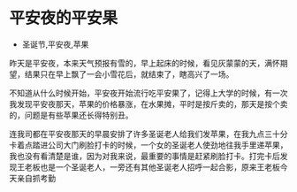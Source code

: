 # 平安夜的平安果
- 圣诞节,平安夜,苹果

昨天是平安夜，本来天气预报有雪的，早上起床的时候，看见灰蒙蒙的天，满怀期望，结果只在早上飘了一会小雪花后，就结束了，瞎高兴了一场。

不知道从什么时候开始，平安夜开始流行吃平安果了，记得上大学的时候，有一次我发现平安夜那天，苹果的价格暴涨，在水果摊，平时是按斤卖的，那天是按个卖的，问题是有些苹果还长得特别丑。

连我司都在平安夜那天的早晨安排了许多圣诞老人给我们发苹果，在我九点三十分卡着点踏进公司大门刷脸打卡的时候，一个女的圣诞老人使劲地往我手里递苹果，我也没有看清楚是谁，因为对我来说，最重要的事情是赶紧刷脸打卡。打完卡后发现王老板也是一个圣诞老人，一旁还有其他圣诞老人招呼一起合影，原来王老板今天亲自抓考勤


